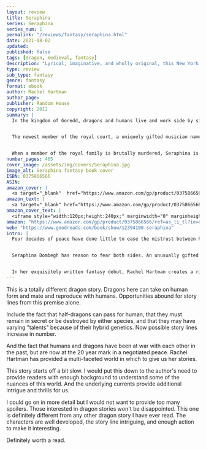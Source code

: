 ```yaml
---
layout: review
title: Seraphina
series: Seraphina
series_num: 1
permalink: "/reviews/fantasy/seraphina.html"
date: 2021-08-02
updated: 
published: false
tags: [dragon, medieval, fantasy]
description: "Lyrical, imaginative, and wholly original, this New York Times bestseller with 8 starred reviews is not to be missed.  Rachel Hartman’s award-winning debut will have you looking at dragons as you’ve never imagined them before…"
type: review
sub_type: fantasy
genre: fantasy
format: ebook
author: Rachel Hartman
author_page:
publisher: Random House
copyright: 2012
summary: |
  In the kingdom of Goredd, dragons and humans live and work side by side – while below the surface, tensions and hostility simmer.


  The newest member of the royal court, a uniquely gifted musician named Seraphina, holds a deep secret of her own. One that she guards with all of her being.


  When a member of the royal family is brutally murdered, Seraphina is drawn into the investigation alongside the dangerously perceptive—and dashing—Prince Lucien. But as the two uncover a sinister plot to destroy the wavering peace of the kingdom, Seraphina’s struggle to protect her secret becomes increasingly difficult… while its discovery could mean her very life.
number_pages: 465
cover_image: /assets/img/covers/Seraphina.jpg
image_alt: Seraphina fantasy book cover
ISBN: 0375866566
ASIN: 
amazon_cover: |
  <a target="_blank"  href="https://www.amazon.com/gp/product/0375866566/ref=as_li_tl?ie=UTF8&camp=1789&creative=9325&creativeASIN=0375866566&linkCode=as2&tag=floridan21-20&linkId=67b878337d778340b2eca6c27e52be2f"><img border="0" src="//ws-na.amazon-adsystem.com/widgets/q?_encoding=UTF8&MarketPlace=US&ASIN=0375866566&ServiceVersion=20070822&ID=AsinImage&WS=1&Format=_SL250_&tag=floridan21-20" ></a>
amazon_text: |
  <a target="_blank" href="https://www.amazon.com/gp/product/0375866566/ref=as_li_tl?ie=UTF8&camp=1789&creative=9325&creativeASIN=0375866566&linkCode=as2&tag=floridan21-20&linkId=4f9d16f6d1698b1aed31db6b012766f3">Seraphina</a>
amazon_cover_text: |
  <iframe style="width:120px;height:240px;" marginwidth="0" marginheight="0" scrolling="no" frameborder="0" src="//ws-na.amazon-adsystem.com/widgets/q?ServiceVersion=20070822&OneJS=1&Operation=GetAdHtml&MarketPlace=US&source=ac&ref=tf_til&ad_type=product_link&tracking_id=floridan21-20&marketplace=amazon&amp;region=US&placement=0375866566&asins=0375866566&linkId=7a89dbc4480a4eef7e317f7b1b6bec7b&show_border=false&link_opens_in_new_window=false&price_color=333333&title_color=0066c0&bg_color=ffffff"></iframe>
amazon: "https://www.amazon.com/gp/product/0375866566/ref=as_li_tl?ie=UTF8&tag=floridan21-20&camp=1789&creative=9325&linkCode=as2&creativeASIN=0375866566&linkId=b76c4849a180648c9efa15c35e5cb7be"
web: "https://www.goodreads.com/book/show/12394100-seraphina"
intro: |
  Four decades of peace have done little to ease the mistrust between humans and dragons in the kingdom of Goredd. Folding themselves into human shape, dragons attend court as ambassadors, and lend their rational, mathematical minds to universities as scholars and teachers. As the treaty's anniversary draws near, however, tensions are high.


  Seraphina Dombegh has reason to fear both sides. An unusually gifted musician, she joins the court just as a member of the royal family is murdered—in suspiciously draconian fashion. Seraphina is drawn into the investigation, partnering with the captain of the Queen's Guard, the dangerously perceptive Prince Lucian Kiggs. While they begin to uncover hints of a sinister plot to destroy the peace, Seraphina struggles to protect her own secret, the secret behind her musical gift, one so terrible that its discovery could mean her very life.


  In her exquisitely written fantasy debut, Rachel Hartman creates a rich, complex, and utterly original world. Seraphina's tortuous journey to self-acceptance is one readers will remember long after they've turned the final page.
---
```


This is a totally different dragon story. Dragons here can take on human form and mate and reproduce with humans. Opportunities abound for story lines from this premise alone.

Include the fact that half-dragons can pass for human, that they must remain in secret or be destroyed by either species, and that they may have varying "talents" because of their hybrid genetics. Now possible story lines increase in number.

And the fact that humans and dragons have been at war with each other in the past, but are now at the 20 year mark in a negotiated peace. Rachel Hartman has provided a multi-faceted world in which to give us her stories.

This story starts off a bit slow. I would put this down to the author's need to provide readers with enough background to understand some of the nuances of this world. And the underlying currents provide additional intrigue and thrills for us.

I could go on in more detail but I would not want to provide too many spoilers. Those interested in dragon stories won't be disappointed. This one is definitely different from any other dragon story I have ever read. The characters are well developed, the story line intriguing, and enough action to make it interesting.

Definitely worth a read.
